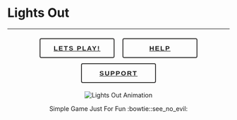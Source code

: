 # Lights Out

----------		

<html>
<body>
<style>
button {
    display: inline;
    margin: 7px;
    margin-bottom: 5px;
    position: relative;
    height: 45px;
    width: 170px;
    padding: 5px 5px;
    font-weight: 700;
    font-size: 15px;
    letter-spacing: 2px;
    color: #383736;
    border: 2px #383736 solid;
    border-radius: 4px;
    text-transform: uppercase;
    outline: 0;
    overflow: hidden;
    background: none;
    z-index: 1;
    cursor: pointer;
    transition: 0.08s ease-in;
    -o-transition: 0.08s ease-in;
    -ms-transition: 0.08s ease-in;
    -moz-transition: 0.08s ease-in;
    -webkit-transition: 0.08s ease-in;
}

.reset {
    -webkit-transition: all 150ms cubic-bezier(0.445, 0.050, 0.550, 0.950);
}
.reset:before {
    position: absolute;
    content: "";
    background: url(https://f.cl.ly/items/3H3A0D1N281a2T280F3o/heist.svg) no-repeat center center;
    width: 100%;
    height: 100%;
    top: 0;
    left: 0;
    z-index: -1;
    opacity: 0;
    -webkit-transition: all 500ms cubic-bezier(0.230, 1.000, 0.320, 1.000);
}
.reset:after {
    content: "";
    position: absolute;
    background: #202026;
    bottom: 0;
    left: 0;
    right: 0;
    top: 100%;
    z-index: -2;
    -webkit-transition: all 500ms cubic-bezier(0.230, 1.000, 0.320, 1.000);
}
.reset:hover {
    color: white;
}
.reset:hover:before {
    opacity: .8;
}
.reset:hover:after {
    top: 0;
}
a:hover{
text-decoration:none;
};
</style>
<div align="center">
<button class="reset"><a href="http://www.lightsout.ir">LETS PLAY!</a></button>
<button class="reset"><a href="http://www.lightsout.ir/help.html">HELP</a></button>
<button class="reset"><a href="http://www.lightsout.ir/donate.html">SUPPORT</a></button>
</div>
<p align="center">
  <img src="http://www.lightsout.ir/images/help.gif" alt="Lights Out Animation">
</p>
<p align="center">
   Simple Game Just For Fun :bowtie::see_no_evil:
</p>
</body>
</html>